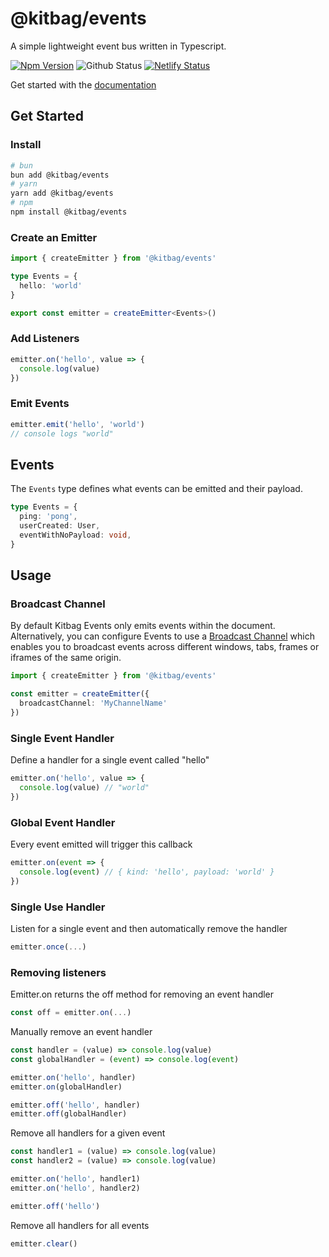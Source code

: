 # @kitbag/events

A simple lightweight event bus written in Typescript.

[![Npm Version](https://img.shields.io/npm/v/@kitbag/events.svg)](https://www.npmjs.org/package/@kitbag/events)
![Github Status](https://github.com/kitbagjs/events/actions/workflows/release.yml/badge.svg)
[![Netlify Status](https://api.netlify.com/api/v1/badges/d7cd83b9-2172-4c52-a029-32551b99974e/deploy-status)](https://app.netlify.com/sites/kitbag-events/deploys)

Get started with the [documentation](https://kitbag-events.netlify.app/)

## Get Started

### Install

```bash
# bun
bun add @kitbag/events
# yarn
yarn add @kitbag/events
# npm
npm install @kitbag/events
```

### Create an Emitter

```ts
import { createEmitter } from '@kitbag/events'

type Events = {
  hello: 'world'
}

export const emitter = createEmitter<Events>()
```

### Add Listeners

```ts
emitter.on('hello', value => {
  console.log(value)
})
```

### Emit Events

```ts
emitter.emit('hello', 'world')
// console logs "world"
```

## Events

The `Events` type defines what events can be emitted and their payload.

```ts
type Events = {
  ping: 'pong',
  userCreated: User,
  eventWithNoPayload: void,
}
```

## Usage

### Broadcast Channel

By default Kitbag Events only emits events within the document. Alternatively, you can configure Events to use a [Broadcast Channel](https://developer.mozilla.org/en-US/docs/Web/API/BroadcastChannel) which enables you to broadcast events across different windows, tabs, frames or iframes of the same origin.

```ts
import { createEmitter } from '@kitbag/events'

const emitter = createEmitter({
  broadcastChannel: 'MyChannelName'
})
```

### Single Event Handler

Define a handler for a single event called "hello"

```ts
emitter.on('hello', value => {
  console.log(value) // "world"
})
```

### Global Event Handler

Every event emitted will trigger this callback

```ts
emitter.on(event => {
  console.log(event) // { kind: 'hello', payload: 'world' }
})
```

### Single Use Handler

Listen for a single event and then automatically remove the handler

```ts
emitter.once(...)
```

### Removing listeners

Emitter.on returns the off method for removing an event handler

```ts
const off = emitter.on(...)
```

Manually remove an event handler

```ts
const handler = (value) => console.log(value)
const globalHandler = (event) => console.log(event)

emitter.on('hello', handler)
emitter.on(globalHandler)

emitter.off('hello', handler)
emitter.off(globalHandler)
```

Remove all handlers for a given event

```ts
const handler1 = (value) => console.log(value)
const handler2 = (value) => console.log(value)

emitter.on('hello', handler1)
emitter.on('hello', handler2)

emitter.off('hello')
```

Remove all handlers for all events

```ts
emitter.clear()
```
